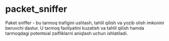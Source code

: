 # packet_sniffer

Paket sniffer - bu tarmoq trafigini ushlash, tahlil qilish va yozib olish imkonini beruvchi dastur. U tarmoq faoliyatini kuzatish va tahlil qilish hamda tarmoqdagi potentsial zaifliklarni aniqlash uchun ishlatiladi. 
